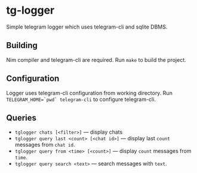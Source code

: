 # tg-logger

Simple telegram logger which uses telegram-cli and sqlite DBMS.

## Building

Nim compiler and telegram-cli are required. Run `make` to build the project.

## Configuration

Logger uses telegram-cli configuration from working directory.
Run ```TELEGRAM_HOME=`pwd` telegram-cli``` to configure telegram-cli.

## Queries

- `tglogger chats [<filter>]` — display chats
- `tglogger query last <count> [<chat id>]` — display last `count` messages from `chat id`.
- `tglogger query from <time> [<count>]` — display `count` messages from `time`.
- `tglogger query search <text>` — search messages with `text`.
